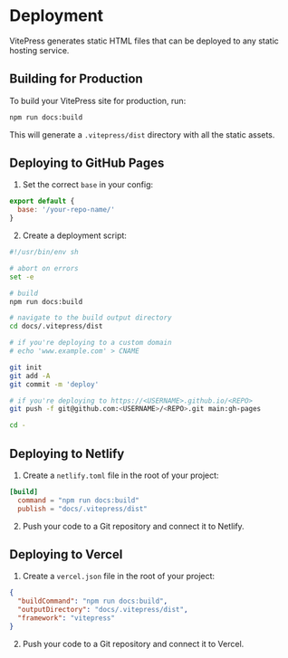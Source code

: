 # Deployment

VitePress generates static HTML files that can be deployed to any static hosting service.

## Building for Production

To build your VitePress site for production, run:

```bash
npm run docs:build
```

This will generate a `.vitepress/dist` directory with all the static assets.

## Deploying to GitHub Pages

1. Set the correct `base` in your config:

```js
export default {
  base: '/your-repo-name/'
}
```

2. Create a deployment script:

```bash
#!/usr/bin/env sh

# abort on errors
set -e

# build
npm run docs:build

# navigate to the build output directory
cd docs/.vitepress/dist

# if you're deploying to a custom domain
# echo 'www.example.com' > CNAME

git init
git add -A
git commit -m 'deploy'

# if you're deploying to https://<USERNAME>.github.io/<REPO>
git push -f git@github.com:<USERNAME>/<REPO>.git main:gh-pages

cd -
```

## Deploying to Netlify

1. Create a `netlify.toml` file in the root of your project:

```toml
[build]
  command = "npm run docs:build"
  publish = "docs/.vitepress/dist"
```

2. Push your code to a Git repository and connect it to Netlify.

## Deploying to Vercel

1. Create a `vercel.json` file in the root of your project:

```json
{
  "buildCommand": "npm run docs:build",
  "outputDirectory": "docs/.vitepress/dist",
  "framework": "vitepress"
}
```

2. Push your code to a Git repository and connect it to Vercel.